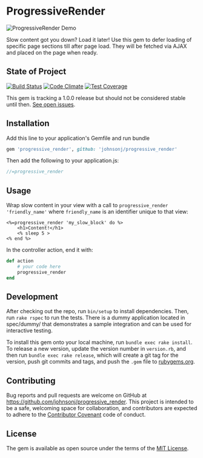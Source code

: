 # ProgressiveRender

![ProgressiveRender Demo](http://g.recordit.co/s4EYYte2sC.gif)

Slow content got you down? Load it later! Use this gem to defer loading of specific page sections till after page load. They will be fetched via AJAX and placed on the page when ready.

## State of Project
[![Build Status](https://travis-ci.org/johnsonj/progressive_load.svg?branch=master)](https://travis-ci.org/johnsonj/progressive_load) [![Code Climate](https://codeclimate.com/github/johnsonj/progressive_load/badges/gpa.svg)](https://codeclimate.com/github/johnsonj/progressive_load) [![Test Coverage](https://codeclimate.com/github/johnsonj/progressive_load/badges/coverage.svg)](https://codeclimate.com/github/johnsonj/progressive_load/coverage)

This gem is tracking a 1.0.0 release but should not be considered stable until then. [See open issues](https://github.com/johnsonj/progressive_render/milestones/1.0.0).

## Installation

Add this line to your application's Gemfile and run bundle

```ruby
gem 'progressive_render', github: 'johnsonj/progressive_render'
```

Then add the following to your application.js:

```javascript
//=progressive_render
```

## Usage

Wrap slow content in your view with a call to `progressive_render 'friendly_name'` where `friendly_name` is an identifier unique to that view:

```erb
<%=progressive_render 'my_slow_block' do %>
	<h1>Content!</h1>
	<% sleep 5 >
<% end %>
```

In the controller action, end it with:

```ruby
def action
    # your code here
    progressive_render
end
```

## Development

After checking out the repo, run `bin/setup` to install dependencies. Then, run `rake rspec` to run the tests. There is a dummy application located in spec/dummy/ that demonstrates a sample integration and can be used for interactive testing.

To install this gem onto your local machine, run `bundle exec rake install`. To release a new version, update the version number in `version.rb`, and then run `bundle exec rake release`, which will create a git tag for the version, push git commits and tags, and push the `.gem` file to [rubygems.org](https://rubygems.org).

## Contributing

Bug reports and pull requests are welcome on GitHub at https://github.com/johnsonj/progressive_render. This project is intended to be a safe, welcoming space for collaboration, and contributors are expected to adhere to the [Contributor Covenant](http://contributor-covenant.org) code of conduct.

## License

The gem is available as open source under the terms of the [MIT License](http://opensource.org/licenses/MIT).